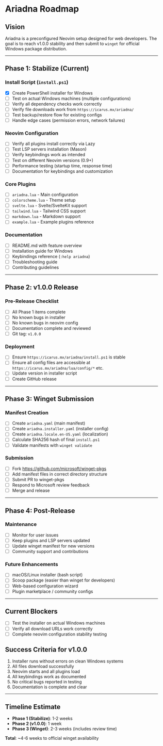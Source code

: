 # Ariadna Roadmap

## Vision
Ariadna is a preconfigured Neovim setup designed for web developers. The goal is to reach v1.0.0 stability and then submit to `winget` for official Windows package distribution.

---

## Phase 1: Stabilize (Current)

### Install Script (`install.ps1`)
- [x] Create PowerShell installer for Windows
- [ ] Test on actual Windows machines (multiple configurations)
- [ ] Verify all dependency checks work correctly
- [ ] Verify file downloads work from `https://icarus.mx/ariadna/`
- [ ] Test backup/restore flow for existing configs
- [ ] Handle edge cases (permission errors, network failures)

### Neovim Configuration
- [ ] Verify all plugins install correctly via Lazy
- [ ] Test LSP servers installation (Mason)
- [ ] Verify keybindings work as intended
- [ ] Test on different Neovim versions (0.9+)
- [ ] Performance testing (startup time, response time)
- [ ] Documentation for keybindings and customization

### Core Plugins
- [ ] `ariadna.lua` - Main configuration
- [ ] `colorscheme.lua` - Theme setup
- [ ] `svelte.lua` - Svelte/SvelteKit support
- [ ] `tailwind.lua` - Tailwind CSS support
- [ ] `markdown.lua` - Markdown support
- [ ] `example.lua` - Example plugins reference

### Documentation
- [ ] README.md with feature overview
- [ ] Installation guide for Windows
- [ ] Keybindings reference (`:help ariadna`)
- [ ] Troubleshooting guide
- [ ] Contributing guidelines

---

## Phase 2: v1.0.0 Release

### Pre-Release Checklist
- [ ] All Phase 1 items complete
- [ ] No known bugs in installer
- [ ] No known bugs in neovim config
- [ ] Documentation complete and reviewed
- [ ] Git tag: `v1.0.0`

### Deployment
- [ ] Ensure `https://icarus.mx/ariadna/install.ps1` is stable
- [ ] Ensure all config files are accessible at `https://icarus.mx/ariadna/lua/config/*` etc.
- [ ] Update version in installer script
- [ ] Create GitHub release

---

## Phase 3: Winget Submission

### Manifest Creation
- [ ] Create `ariadna.yaml` (main manifest)
- [ ] Create `ariadna.installer.yaml` (installer config)
- [ ] Create `ariadna.locale.en-US.yaml` (localization)
- [ ] Calculate SHA256 hash of final `install.ps1`
- [ ] Validate manifests with `winget validate`

### Submission
- [ ] Fork https://github.com/microsoft/winget-pkgs
- [ ] Add manifest files in correct directory structure
- [ ] Submit PR to winget-pkgs
- [ ] Respond to Microsoft review feedback
- [ ] Merge and release

---

## Phase 4: Post-Release

### Maintenance
- [ ] Monitor for user issues
- [ ] Keep plugins and LSP servers updated
- [ ] Update winget manifest for new versions
- [ ] Community support and contributions

### Future Enhancements
- [ ] macOS/Linux installer (bash script)
- [ ] Scoop package (easier than winget for developers)
- [ ] Web-based configuration wizard
- [ ] Plugin marketplace / community configs

---

## Current Blockers
- [ ] Test the installer on actual Windows machines
- [ ] Verify all download URLs work correctly
- [ ] Complete neovim configuration stability testing

## Success Criteria for v1.0.0
1. Installer runs without errors on clean Windows systems
2. All files download successfully
3. Neovim starts and all plugins load
4. All keybindings work as documented
5. No critical bugs reported in testing
6. Documentation is complete and clear

---

## Timeline Estimate
- **Phase 1 (Stabilize)**: 1-2 weeks
- **Phase 2 (v1.0.0)**: 1 week
- **Phase 3 (Winget)**: 2-3 weeks (includes review time)

**Total**: ~4-6 weeks to official winget availability

